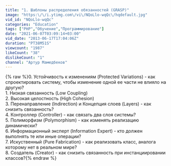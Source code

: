 ```yaml
---
title: "1. Шаблоны распределения обязанностей (GRASP)"
image: "https:\/\/i.ytimg.com\/vi\/NQoLlo-wqQc\/hqdefault.jpg"
vid_id: "NQoLlo-wqQc"
categories: "Education"
tags: ["PHP","Обучение","Программирование"]
date: "2021-06-07T03:09:14+03:00"
vid_date: "2013-06-17T17:04:06Z"
duration: "PT38M51S"
viewcount: "1987"
likeCount: "38"
dislikeCount: "1"
channel: "Артур Мамедбеков"
---
```

{% raw %}0. Устойчивость к изменениям (Protected Variations) - как спроектировать систему, чтобы изменение одной ее части не влияло на другую?<br />1. Низкая связанность (Low Coupling)<br />2. Высокая целостность (High Cohesion)<br />3. Перенаправление (Indirection) и Концепция слоев (Layers) - как снизить связанность?<br />4. Контроллер (Controller) - как связать два слоя системы?<br />5. Полиморфизм (Polymorphism) - как изменять реализацию динамически?<br />6. Информационный эксперт (Information Expert) - кто должен выполнять те или иные операции?<br />7. Искуственный (Pure Fabrication) - как реализовать класс, аналога которому нет в реальном мире?<br />8. Создатель (Creator) - как снизить связанность при инстанциировании классов?{% endraw %}
